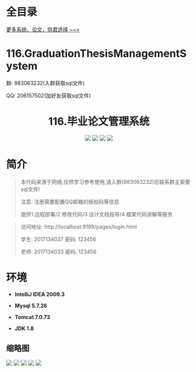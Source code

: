 # 全目录

[更多系统、论文，供君选择 ~~>](https://www.yuque.com/wisebit/blog)

# 116.GraduationThesisManagementSystem

<p>群: 983063232(入群获取sql文件)</p>
<p>QQ: 206157502(加好友获取sql文件)</p>

<p><h1 align="center">116.毕业论文管理系统</h1></p>


<p align="center">
	<img src="https://img.shields.io/badge/jdk-1.8-orange.svg"/>
    <img src="https://img.shields.io/badge/springBoot-5.x-lightgrey.svg"/>
    <img src="https://img.shields.io/badge/html-5.x-blue.svg"/>
    <img src="https://img.shields.io/badge/mysql-5.x-yellow.svg"/>
</p>

# 简介


> 本代码来源于网络,仅供学习参考使用,请入群(983063232)后联系群主索要sql文件!
> 
> 注意: 注册需要配置QQ邮箱的授权码等信息
>
> 提供1.远程部署/2.修改代码/3.设计文档指导/4.框架代码讲解等服务

>访问地址: http://localhost:9199/pages/login.html
> 
> 学生: 2017134037	密码: 123456
> 
> 老师: 2017134033  密码: 123456


# 环境

- <b>IntelliJ IDEA 2009.3</b>

- <b>Mysql 5.7.26</b>

- <b>Tomcat 7.0.73</b>

- <b>JDK 1.8</b>




## 缩略图

![](https://bitwise.oss-cn-heyuan.aliyuncs.com/2024/9/10/5e556318-b942-49a2-9a69-79a34fc044fe.png)
![](https://bitwise.oss-cn-heyuan.aliyuncs.com/2024/9/10/fe2a6434-0cff-4d80-a230-78f6f89d318b.png)
![](https://bitwise.oss-cn-heyuan.aliyuncs.com/2024/9/10/65b3b75f-c1aa-44ef-bafb-283059b7ec91.png)
![](https://bitwise.oss-cn-heyuan.aliyuncs.com/2024/9/10/960e24b8-ba79-4bfb-9ca3-c595d212cd2f.png)
![](https://bitwise.oss-cn-heyuan.aliyuncs.com/2024/9/10/487ee7e3-3bc3-4f99-ab08-4ab9284af019.png)


